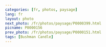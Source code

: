 ```yaml
---
categories: [fr, photos, paysage]
lang: fr
layout: photo
next_photo: /fr/photos/paysage/P0000399.html
picname: P0000156
prev_photo: /fr/photos/paysage/P0000151.html
tags: [Bushman Candle]
---
```

